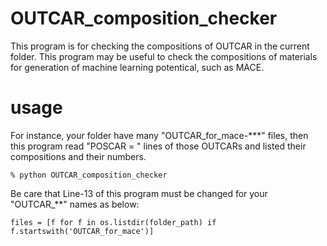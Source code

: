 # OUTCAR_composition_checker

This program is for checking the compositions of OUTCAR in the current folder. This program may be useful to check the compositions of materials for generation of machine learning potentical, such as MACE.

# usage
For instance, your folder have many "OUTCAR_for_mace-***" files, then this program read "POSCAR = " lines of those OUTCARs and listed their compositions and their numbers.

``` % python OUTCAR_composition_checker ```

Be care that Line-13 of this program must be changed for your "OUTCAR_**" names as below:

    files = [f for f in os.listdir(folder_path) if f.startswith('OUTCAR_for_mace')]


